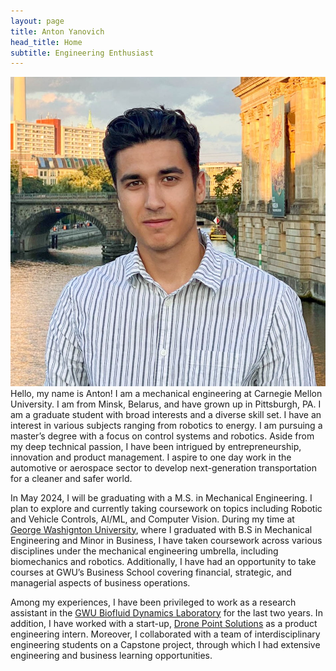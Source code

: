 ```yaml
---
layout: page
title: Anton Yanovich
head_title: Home
subtitle: Engineering Enthusiast
---
```


<div class="pretty-links">
<div class="grid">
<div class="unit golden-small profile-pic">
<img class='site-profile' src="/assets/img/anton.jpg">
</div>
<div class="unit golden-large">
<div class="lead lead-about">
Hello, my name is Anton! I am a mechanical engineering at Carnegie Mellon University. I am from Minsk, Belarus, and have grown up in Pittsburgh, PA. I am a graduate student with broad interests and a diverse skill set. I have an interest in various subjects ranging from robotics to energy. I am pursuing a master’s degree with a focus on control systems and robotics. Aside from my deep technical passion, I have been intrigued by entrepreneurship, innovation and product management. I aspire to one day work in the automotive or aerospace sector to develop next-generation transportation for a cleaner and safer world.

In May 2024, I will be graduating with a M.S. in Mechanical Engineering. I plan to explore and currently taking coursework on topics including Robotic and Vehicle Controls, AI/ML, and Computer Vision. During my time at <a href="https://www.gwu.edu/">George Washignton University</a>, where I graduated with B.S in Mechanical Engineering and Minor in Business, I have taken coursework across various disciplines under the mechanical engineering umbrella, including biomechanics and robotics. Additionally, I have had an opportunity to take courses at GWU’s Business School covering financial, strategic, and managerial aspects of business operations.

Among my experiences, I have been privileged to work as a research assistant in the <a href="https://www.researchgate.net/lab/Biofluid-Dynamics-Lab-Michael-W-Plesniak">GWU Biofluid Dynamics Laboratory</a> for the last two years. In addition, I have worked with a start-up, <a href="https://dronepointsolutions.com/">Drone Point Solutions</a> as a product engineering intern. Moreover, I collaborated with a team of interdisciplinary engineering students on a Capstone project, through which I had extensive engineering and business learning opportunities.

<!-- and want to be like Anton Egorov who is a researcher in autonomous robotics with a particular interest in computer vision (3D point cloud semantic segmentation) and deep learning for robust 3D perception. I am also broadly interested in SLAM.

I am currently a Data Scientist (ML Matching Team) at [OZON](https://corp.ozon.com/) Technology in Russia. Prior to this role, I served as Middle Software Developer (Localization and Mapping (SLAM) team) in Self-Driving Group in the same company. I have been working on developing of algorithms that underlie SLAM.

From August 2020 to June 2021, I was a doctaral student at [Autonomous Transportation Systems Lab](https://robotics.innopolis.university/en/labs/laboratoriya-avtonomnyh-transportnyh-sistem/) of [Innopolis University](https://innopolis.university/en/) with [*Professor Alexandr Klimchik*](https://scholar.google.fr/citations?user=KLpMBj0AAAAJ&hl=en). I received my <strong>Master of Science in Space and Engineering Systems</strong> at [Skolkovo Institute of Science and Technology (Skoltech)](https://www.skoltech.ru/en/) in June 2020 — including a six-month research visit at the [Robotics Institute](https://www.ri.cmu.edu/) at [Carnegie Mellon University](https://www.cmu.edu/).
</div>

My Master's research work was based at [Biorobotics Lab](http://biorobotics.ri.cmu.edu/index.php) at the Robotics Institute of Carnegie Mellon University under the supervision of [*Professor Howie Choset*](https://scholar.google.com/citations?user=4fvo61oAAAAJ&hl=en) — related to the development of a new 3D Place Recognition framework in 3D LiDAR-based SLAM algorithm with an orientation-invariant property

a-->

</div>

</div>


